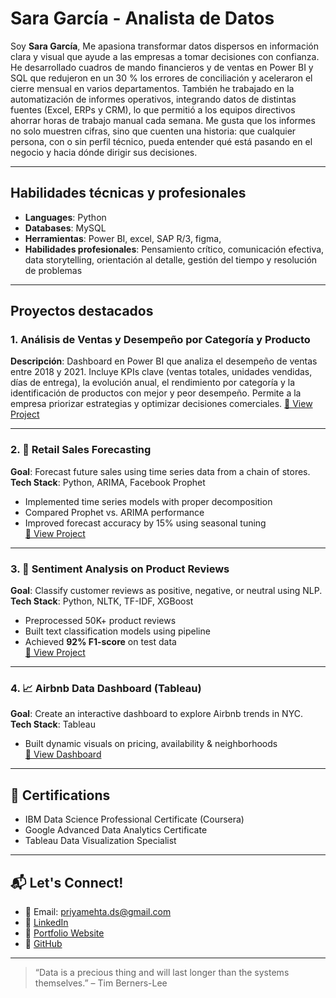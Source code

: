 # Sara García - Analista de Datos

Soy **Sara García**, Me apasiona transformar datos dispersos en información clara y visual que ayude a las empresas a tomar decisiones con confianza.
He desarrollado cuadros de mando financieros y de ventas en Power BI y SQL que redujeron en un 30 % los errores de conciliación y aceleraron el cierre mensual en varios departamentos.
También he trabajado en la automatización de informes operativos, integrando datos de distintas fuentes (Excel, ERPs y CRM), lo que permitió a los equipos directivos ahorrar horas de trabajo manual cada semana.
Me gusta que los informes no solo muestren cifras, sino que cuenten una historia: que cualquier persona, con o sin perfil técnico, pueda entender qué está pasando en el negocio y hacia dónde dirigir sus decisiones.

---

## Habilidades técnicas y profesionales

- **Languages**: Python
- **Databases**: MySQL
- **Herramientas**: Power BI, excel, SAP R/3, figma, 
- **Habilidades profesionales**: Pensamiento crítico, comunicación efectiva, data storytelling, orientación al detalle, gestión del tiempo y resolución de problemas

---

## Proyectos destacados

### 1. Análisis de Ventas y Desempeño por Categoría y Producto
**Descripción**: Dashboard en Power BI que analiza el desempeño de ventas entre 2018 y 2021. Incluye KPIs clave (ventas totales, unidades vendidas, días de entrega), la evolución anual, el rendimiento por categoría y la identificación de productos con mejor y peor desempeño. Permite a la empresa priorizar estrategias y optimizar decisiones comerciales. 
[🔗 View Project](https://app.powerbi.com/view?r=eyJrIjoiZTc1ZDM0YmEtZDQwMC00ZDQzLThmNWYtM2FmZGI3YjY4MDI4IiwidCI6ImE2NDBjNzc1LTViMmQtNDMxZC1hMGJmLTBmMDNiMGMzMjhlOCIsImMiOjR9)

---

### 2. 🧾 Retail Sales Forecasting
**Goal**: Forecast future sales using time series data from a chain of stores.  
**Tech Stack**: Python, ARIMA, Facebook Prophet  
- Implemented time series models with proper decomposition
- Compared Prophet vs. ARIMA performance
- Improved forecast accuracy by 15% using seasonal tuning  
[🔗 View Project](https://github.com/priyamehta/retail-sales-forecasting)

---

### 3. 💬 Sentiment Analysis on Product Reviews
**Goal**: Classify customer reviews as positive, negative, or neutral using NLP.  
**Tech Stack**: Python, NLTK, TF-IDF, XGBoost  
- Preprocessed 50K+ product reviews
- Built text classification models using pipeline
- Achieved **92% F1-score** on test data  
[🔗 View Project](https://github.com/priyamehta/sentiment-analysis-nlp)

---

### 4. 📈 Airbnb Data Dashboard (Tableau)
**Goal**: Create an interactive dashboard to explore Airbnb trends in NYC.  
**Tech Stack**: Tableau  
- Built dynamic visuals on pricing, availability & neighborhoods  
[🔗 View Dashboard](https://public.tableau.com/app/profile/priyamehta/)

---

## 🏅 Certifications

- IBM Data Science Professional Certificate (Coursera)
- Google Advanced Data Analytics Certificate
- Tableau Data Visualization Specialist

---

## 📬 Let's Connect!

- 📧 Email: priyamehta.ds@gmail.com  
- 💼 [LinkedIn](https://linkedin.com/in/priyamehta-ds)  
- 📂 [Portfolio Website](https://priyamehta.dev)  
- 🐙 [GitHub](https://github.com/priyamehta)

---

> “Data is a precious thing and will last longer than the systems themselves.” – Tim Berners-Lee
